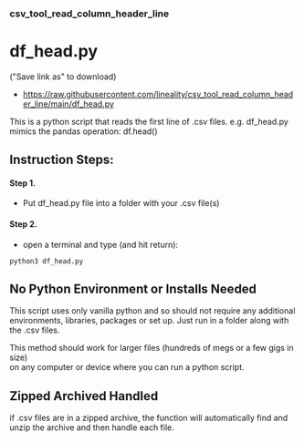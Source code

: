 ### csv_tool_read_column_header_line

# df_head.py
("Save link as" to download)
- https://raw.githubusercontent.com/lineality/csv_tool_read_column_header_line/main/df_head.py 

This is a python script that reads 
the first line of .csv files.
e.g. 
df_head.py mimics the pandas operation: df.head()

## Instruction Steps:

#### Step 1. 
- Put df_head.py file into a folder 
with your .csv file(s)

#### Step 2. 
- open a terminal and type (and hit return): 
```
python3 df_head.py
```

## No Python Environment or Installs Needed
This script uses only vanilla python and so
should not require any additional environments,
libraries, packages or set up. Just run in a folder 
along with the .csv files.

This method should work for larger files 
(hundreds of megs or a few gigs in size)  
on any computer or device where you can run 
a python script.

## Zipped Archived Handled
if .csv files are in a zipped archive, the function will
automatically find and unzip the archive and then handle each file.



